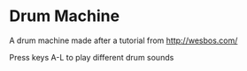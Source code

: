 # Drum Machine

A drum machine made after a tutorial from http://wesbos.com/

Press keys A-L to play different drum sounds
